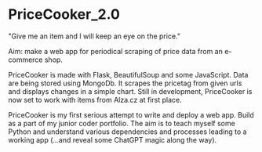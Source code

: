 # PriceCooker_2.0
"Give me an item and I will keep an eye on the price."

Aim: make a web app for periodical scraping of price data from an e-commerce shop.

PriceCooker is made with Flask, BeautifulSoup and some JavaScript. Data are being stored using MongoDb. It scrapes the pricetag from given urls and displays changes in a simple chart. Still in development, PriceCooker is now set to work with items from Alza.cz at first place.

PriceCooker is my first serious attempt to write and deploy a web app. Build as a part of my junior coder portfolio. The aim is to teach myself some Python and understand various dependencies and processes leading to a working app (...and reveal some ChatGPT magic along the way). 
